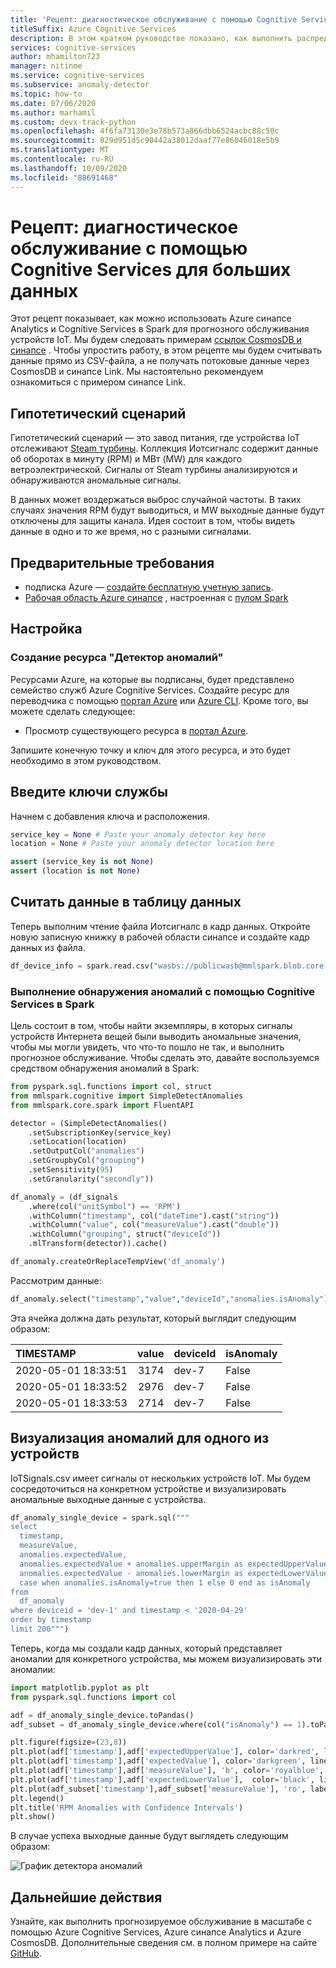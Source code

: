 ```yaml
---
title: 'Рецепт: диагностическое обслуживание с помощью Cognitive Services для больших данных'
titleSuffix: Azure Cognitive Services
description: В этом кратком руководстве показано, как выполнить распределенное обнаружение аномалий с помощью Cognitive Services для больших данных.
services: cognitive-services
author: mhamilton723
manager: nitinme
ms.service: cognitive-services
ms.subservice: anomaly-detector
ms.topic: how-to
ms.date: 07/06/2020
ms.author: marhamil
ms.custom: devx-track-python
ms.openlocfilehash: 4f6fa73130e3e78b573a866dbb6524acbc88c50c
ms.sourcegitcommit: 829d951d5c90442a38012daaf77e86046018e5b9
ms.translationtype: MT
ms.contentlocale: ru-RU
ms.lasthandoff: 10/09/2020
ms.locfileid: "88691468"
---
```

# <a name="recipe-predictive-maintenance-with-the-cognitive-services-for-big-data"></a>Рецепт: диагностическое обслуживание с помощью Cognitive Services для больших данных

Этот рецепт показывает, как можно использовать Azure синапсе Analytics и Cognitive Services в Spark для прогнозного обслуживания устройств IoT. Мы будем следовать примерам [ссылок CosmosDB и синапсе](https://github.com/Azure-Samples/cosmosdb-synapse-link-samples) . Чтобы упростить работу, в этом рецепте мы будем считывать данные прямо из CSV-файла, а не получать потоковые данные через CosmosDB и синапсе Link. Мы настоятельно рекомендуем ознакомиться с примером синапсе Link.

## <a name="hypothetical-scenario"></a>Гипотетический сценарий

Гипотетический сценарий — это завод питания, где устройства IoT отслеживают [Steam турбины](https://en.wikipedia.org/wiki/Steam_turbine). Коллекция Иотсигналс содержит данные об оборотах в минуту (RPM) и МВт (MW) для каждого ветроэлектрической. Сигналы от Steam турбины анализируются и обнаруживаются аномальные сигналы.

В данных может воздержаться выброс случайной частоты. В таких случаях значения RPM будут выводиться, и MW выходные данные будут отключены для защиты канала. Идея состоит в том, чтобы видеть данные в одно и то же время, но с разными сигналами.

## <a name="prerequisites"></a>Предварительные требования

* подписка Azure — [создайте бесплатную учетную запись](https://azure.microsoft.com/free/cognitive-services).
* [Рабочая область Azure синапсе](https://docs.microsoft.com/azure/synapse-analytics/quickstart-create-workspace) , настроенная с [пулом Spark](https://docs.microsoft.com/azure/synapse-analytics/quickstart-create-apache-spark-pool)

## <a name="setup"></a>Настройка

### <a name="create-an-anomaly-detector-resource"></a>Создание ресурса "Детектор аномалий"

Ресурсами Azure, на которые вы подписаны, будет представлено семейство служб Azure Cognitive Services. Создайте ресурс для переводчика с помощью [портал Azure](https://docs.microsoft.com/azure/cognitive-services/cognitive-services-apis-create-account) или [Azure CLI](https://docs.microsoft.com/azure/cognitive-services/cognitive-services-apis-create-account-cli). Кроме того, вы можете сделать следующее:

- Просмотр существующего ресурса в  [портал Azure](https://portal.azure.com/).

Запишите конечную точку и ключ для этого ресурса, и это будет необходимо в этом руководством.

## <a name="enter-your-service-keys"></a>Введите ключи службы

Начнем с добавления ключа и расположения.

```python
service_key = None # Paste your anomaly detector key here
location = None # Paste your anomaly detector location here

assert (service_key is not None)
assert (location is not None)
```

## <a name="read-data-into-a-dataframe"></a>Считать данные в таблицу данных

Теперь выполним чтение файла Иотсигналс в кадр данных. Откройте новую записную книжку в рабочей области синапсе и создайте кадр данных из файла.

```python
df_device_info = spark.read.csv("wasbs://publicwasb@mmlspark.blob.core.windows.net/iot/IoTSignals.csv", header=True, inferSchema=True)
```

### <a name="run-anomaly-detection-using-cognitive-services-on-spark"></a>Выполнение обнаружения аномалий с помощью Cognitive Services в Spark

Цель состоит в том, чтобы найти экземпляры, в которых сигналы устройств Интернета вещей были выводить аномальные значения, чтобы мы могли увидеть, что что-то пошло не так, и выполнить прогнозное обслуживание. Чтобы сделать это, давайте воспользуемся средством обнаружения аномалий в Spark:

```python
from pyspark.sql.functions import col, struct
from mmlspark.cognitive import SimpleDetectAnomalies
from mmlspark.core.spark import FluentAPI

detector = (SimpleDetectAnomalies()
    .setSubscriptionKey(service_key)
    .setLocation(location)
    .setOutputCol("anomalies")
    .setGroupbyCol("grouping")
    .setSensitivity(95)
    .setGranularity("secondly"))

df_anomaly = (df_signals
    .where(col("unitSymbol") == 'RPM')
    .withColumn("timestamp", col("dateTime").cast("string"))
    .withColumn("value", col("measureValue").cast("double"))
    .withColumn("grouping", struct("deviceId"))
    .mlTransform(detector)).cache()

df_anomaly.createOrReplaceTempView('df_anomaly')
```

Рассмотрим данные:

```python
df_anomaly.select("timestamp","value","deviceId","anomalies.isAnomaly").show(3)
```

Эта ячейка должна дать результат, который выглядит следующим образом:

| TIMESTAMP           |   value | deviceId   | isAnomaly   |
|:--------------------|--------:|:-----------|:------------|
| 2020-05-01 18:33:51 |    3174 | dev-7      | False       |
| 2020-05-01 18:33:52 |    2976 | dev-7      | False       |
| 2020-05-01 18:33:53 |    2714 | dev-7      | False       |


 ## <a name="visualize-anomalies-for-one-of-the-devices"></a>Визуализация аномалий для одного из устройств

IoTSignals.csv имеет сигналы от нескольких устройств IoT. Мы будем сосредоточиться на конкретном устройстве и визуализировать аномальные выходные данные с устройства.

```python
df_anomaly_single_device = spark.sql("""
select
  timestamp,
  measureValue,
  anomalies.expectedValue,
  anomalies.expectedValue + anomalies.upperMargin as expectedUpperValue,
  anomalies.expectedValue - anomalies.lowerMargin as expectedLowerValue,
  case when anomalies.isAnomaly=true then 1 else 0 end as isAnomaly
from
  df_anomaly
where deviceid = 'dev-1' and timestamp < '2020-04-29'
order by timestamp
limit 200""")
```

Теперь, когда мы создали кадр данных, который представляет аномалии для конкретного устройства, мы можем визуализировать эти аномалии:

```python
import matplotlib.pyplot as plt
from pyspark.sql.functions import col

adf = df_anomaly_single_device.toPandas()
adf_subset = df_anomaly_single_device.where(col("isAnomaly") == 1).toPandas()

plt.figure(figsize=(23,8))
plt.plot(adf['timestamp'],adf['expectedUpperValue'], color='darkred', linestyle='solid', linewidth=0.25, label='UpperMargin')
plt.plot(adf['timestamp'],adf['expectedValue'], color='darkgreen', linestyle='solid', linewidth=2, label='Expected Value')
plt.plot(adf['timestamp'],adf['measureValue'], 'b', color='royalblue', linestyle='dotted', linewidth=2, label='Actual')
plt.plot(adf['timestamp'],adf['expectedLowerValue'],  color='black', linestyle='solid', linewidth=0.25, label='Lower Margin')
plt.plot(adf_subset['timestamp'],adf_subset['measureValue'], 'ro', label = 'Anomaly')
plt.legend()
plt.title('RPM Anomalies with Confidence Intervals')
plt.show()
```

В случае успеха выходные данные будут выглядеть следующим образом:

![График детектора аномалий](../media/anomaly-output.png)

## <a name="next-steps"></a>Дальнейшие действия

Узнайте, как выполнить прогнозируемое обслуживание в масштабе с помощью Azure Cognitive Services, Azure синапсе Analytics и Azure CosmosDB. Дополнительные сведения см. в полном примере на сайте [GitHub](https://github.com/Azure-Samples/cosmosdb-synapse-link-samples).
